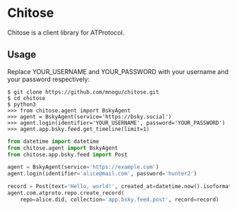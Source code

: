 # Chitose

Chitose is a client library for ATProtocol.

## Usage

Replace YOUR_USERNAME and YOUR_PASSWORD with your username and your password respectively:

```
$ git clone https://github.com/mnogu/chitose.git
$ cd chitose
$ python3
>>> from chitose.agent import BskyAgent
>>> agent = BskyAgent(service='https://bsky.social')
>>> agent.login(identifier='YOUR_USERNAME', password='YOUR_PASSWORD')
>>> agent.app.bsky.feed.get_timeline(limit=1)
```

```python
from datetime import datetime
from chitose.agent import BskyAgent
from chitose.app.bsky.feed import Post

agent = BskyAgent(service='https://example.com')
agent.login(identifier='alice@mail.com', password='hunter2')

record = Post(text='Hello, world!', created_at=datetime.now().isoformat())
agent.com.atproto.repo.create_record(
    repo=alice.did, collection='app.bsky.feed.post', record=record)
```
